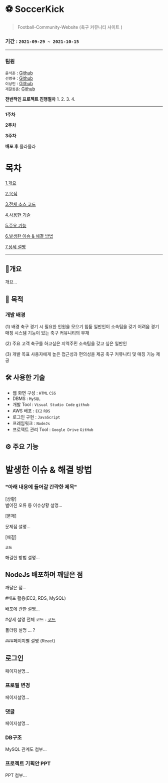 # ⚽ **SoccerKick**
> Football-Community-Website (축구 커뮤니티 사이트 )


### 기간 : `2021-09-29 ~ 2021-10-15`






---   

### 팀원

`윤석훈` : [Github](https://github.com/imysh578) <br/>
`선영규` : [Github](https://github.com/bukgyu) <br/>
`이상민` : [Github](https://github.com/LeessangMin) <br/>
`제갈동훈`: [Github](https://github.com/GariJK) <br/>


**전반적인 프로젝트 진행절차**
1. 
2. 
3. 
4. 

---------------------------------------------------------------------------------------------------------------------------------------

**1주차** 


**2주차** 


**3주차**


**배포 후**
몰라몰라







# 목차
[1.개요](#개요)

[2.목적](#목적)

[3.전체 소스 코드](#전체-소스-코드-click)

[4.사용한 기술](#사용한-기술)

[5.주요 기능](#주요-기능)

[6.발생한 이슈 & 해결 방법](#발생한-이슈--해결-방법)

[7.상세 설명](#상세-설명)



***

## 📒개요

개요...



## 🎯 목적

### 개발 배경
(1) 배경
축구 경기 시 필요한 인원을 모으기 힘듦
일반인이 소속팀을 갖기 어려움
경기 매칭 시스템 기능이 있는 축구 커뮤니티의 부재

(2) 주요 고객
축구를 하고싶은 지역주민
소속팀을 갖고 싶은 일반인

(3) 개발 목표
사용자에게 높은 접근성과 편의성을 제공
축구 커뮤니티 및 매칭 기능 제공


## 🛠 사용한 기술 
- 웹 화면 구성 : `HTML` `CSS`
- DBMS : `MySQL`
- 개발 Tool : `Visual Studio Code` `github`
- AWS 배포 : `EC2` `RDS`
- 로그인 구현 : `JavaScript`
- 프레임워크 : `NodeJs` 
- 프로젝트 관리 Tool : `Google Drive` `GitHub` 



## ⚙ 주요 기능 






# 발생한 이슈 & 해결 방법

### "아래 내용에 들어갈 간략한 제목"

[상황]  
벌어진 오류 등 이슈상황 설명...

[문제] 

문제점 설명...

[해결]  
```
코드
```
해결한 방법 설명...





## NodeJs 배포하며 깨달은 점 

깨달은 점...







#배포 활용(EC2, RDS, MySQL) 

배포에 관한 설명...




#상세 설명
전체 코드 : [코드](https://github.com/imysh578/SoccerKick)

폴더링 설명 ... ?



###페이지별  설명 (React)   


## 로그인
페이지설명...

 
### 프로필 변경
페이지설명...



### 댓글
페이지설명...
 

### DB구조 
MySQL 관계도 첨부...






### 프로젝트 기획안 PPT
PPT 첨부...


